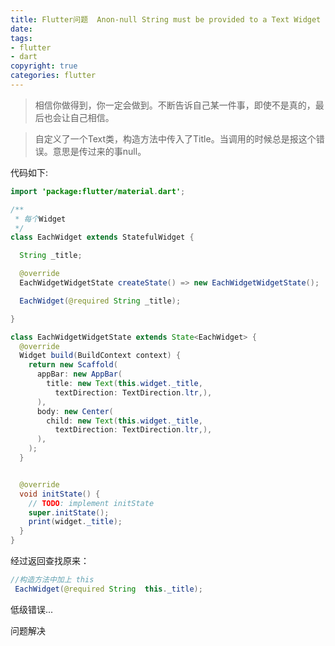 ```yaml
---
title: Flutter问题  Anon-null String must be provided to a Text Widget
date: 
tags: 
- flutter 
- dart 
copyright: true
categories: flutter
---
```




<blockquote class="blockquote-center">相信你做得到，你一定会做到。不断告诉自己某一件事，即使不是真的，最后也会让自己相信。</blockquote>

<!-- more -->
> 自定义了一个Text类，构造方法中传入了Title。当调用的时候总是报这个错误。意思是传过来的事null。

代码如下:
```Java
import 'package:flutter/material.dart';

/**
 * 每个Widget
 */
class EachWidget extends StatefulWidget {

  String _title;

  @override
  EachWidgetWidgetState createState() => new EachWidgetWidgetState();

  EachWidget(@required String _title);

}

class EachWidgetWidgetState extends State<EachWidget> {
  @override
  Widget build(BuildContext context) {
    return new Scaffold(
      appBar: new AppBar(
        title: new Text(this.widget._title,
          textDirection: TextDirection.ltr,),
      ),
      body: new Center(
        child: new Text(this.widget._title,
          textDirection: TextDirection.ltr,),
      ),
    );
  }


  @override
  void initState() {
    // TODO: implement initState
    super.initState();
    print(widget._title);
  }
}
```


 经过返回查找原来：
 ```Java
 //构造方法中加上 this 
  EachWidget(@required String  this._title);
 ```
 低级错误...
 
 
 问题解决 